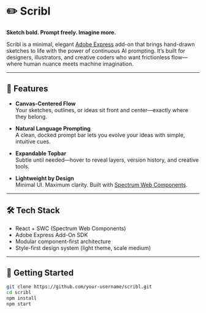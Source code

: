 # ✏️ Scribl

**Sketch bold. Prompt freely. Imagine more.**

Scribl is a minimal, elegant [Adobe Express](https://express.adobe.com/) add-on that brings hand-drawn sketches to life with the power of continuous AI prompting. It’s built for designers, illustrators, and creative coders who want frictionless flow—where human nuance meets machine imagination.

---

## 🎨 Features

- **Canvas-Centered Flow**  
  Your sketches, outlines, or ideas sit front and center—exactly where they belong.

- **Natural Language Prompting**  
  A clean, docked prompt bar lets you evolve your ideas with simple, intuitive cues.

- **Expandable Topbar**  
  Subtle until needed—hover to reveal layers, version history, and creative tools.

- **Lightweight by Design**  
  Minimal UI. Maximum clarity. Built with [Spectrum Web Components](https://opensource.adobe.com/spectrum-web-components/).

---

## 🛠️ Tech Stack

- React + SWC (Spectrum Web Components)
- Adobe Express Add-On SDK
- Modular component-first architecture
- Style-first design system (light theme, scale medium)

---

## 🚀 Getting Started

```bash
git clone https://github.com/your-username/scribl.git
cd scribl
npm install
npm start
